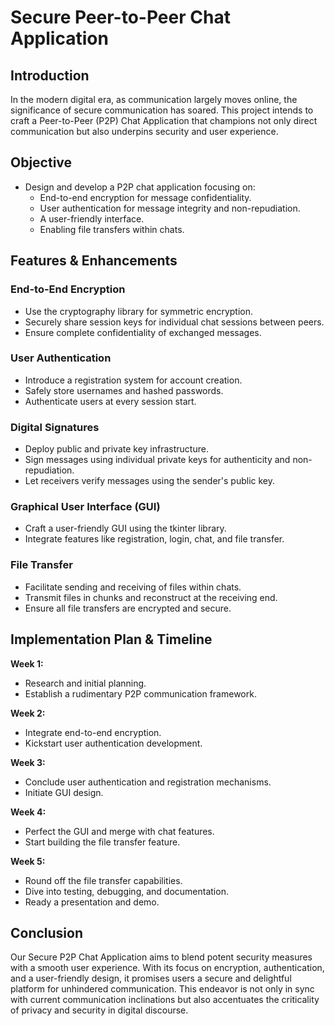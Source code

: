 # Secure Peer-to-Peer Chat Application

## Introduction
In the modern digital era, as communication largely moves online, the significance of secure communication has soared. This project intends to craft a Peer-to-Peer (P2P) Chat Application that champions not only direct communication but also underpins security and user experience.

## Objective
* Design and develop a P2P chat application focusing on:
  * End-to-end encryption for message confidentiality.
  * User authentication for message integrity and non-repudiation.
  * A user-friendly interface.
  * Enabling file transfers within chats.

## Features & Enhancements

### End-to-End Encryption
* Use the cryptography library for symmetric encryption.
* Securely share session keys for individual chat sessions between peers.
* Ensure complete confidentiality of exchanged messages.

### User Authentication
* Introduce a registration system for account creation.
* Safely store usernames and hashed passwords.
* Authenticate users at every session start.

### Digital Signatures
* Deploy public and private key infrastructure.
* Sign messages using individual private keys for authenticity and non-repudiation.
* Let receivers verify messages using the sender's public key.

### Graphical User Interface (GUI)
* Craft a user-friendly GUI using the tkinter library.
* Integrate features like registration, login, chat, and file transfer.

### File Transfer
* Facilitate sending and receiving of files within chats.
* Transmit files in chunks and reconstruct at the receiving end.
* Ensure all file transfers are encrypted and secure.

## Implementation Plan & Timeline

**Week 1:**
* Research and initial planning.
* Establish a rudimentary P2P communication framework.

**Week 2:**
* Integrate end-to-end encryption.
* Kickstart user authentication development.

**Week 3:**
* Conclude user authentication and registration mechanisms.
* Initiate GUI design.

**Week 4:**
* Perfect the GUI and merge with chat features.
* Start building the file transfer feature.

**Week 5:**
* Round off the file transfer capabilities.
* Dive into testing, debugging, and documentation.
* Ready a presentation and demo.

## Conclusion
Our Secure P2P Chat Application aims to blend potent security measures with a smooth user experience. With its focus on encryption, authentication, and a user-friendly design, it promises users a secure and delightful platform for unhindered communication. This endeavor is not only in sync with current communication inclinations but also accentuates the criticality of privacy and security in digital discourse.
